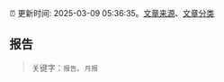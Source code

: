 :alarm_clock: 更新时间: 2025-03-09 05:36:35。[文章来源](/README.md)、[文章分类](/TAGS.md)

## 报告


> 关键字：`报告`、`月报`




